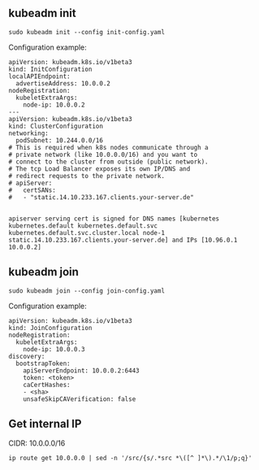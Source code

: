 ## kubeadm init

``` sudo kubeadm init --config init-config.yaml ```

Configuration example:
```
apiVersion: kubeadm.k8s.io/v1beta3
kind: InitConfiguration
localAPIEndpoint:
  advertiseAddress: 10.0.0.2
nodeRegistration:
  kubeletExtraArgs:
    node-ip: 10.0.0.2
---
apiVersion: kubeadm.k8s.io/v1beta3
kind: ClusterConfiguration
networking:
  podSubnet: 10.244.0.0/16
# This is required when k8s nodes communicate through a
# private network (like 10.0.0.0/16) and you want to
# connect to the cluster from outside (public network).
# The tcp Load Balancer exposes its own IP/DNS and
# redirect requests to the private network.
# apiServer:
#   certSANs:
#   - "static.14.10.233.167.clients.your-server.de"
  
```
```
apiserver serving cert is signed for DNS names [kubernetes kubernetes.default kubernetes.default.svc kubernetes.default.svc.cluster.local node-1 static.14.10.233.167.clients.your-server.de] and IPs [10.96.0.1 10.0.0.2]
```

## kubeadm join

``` sudo kubeadm join --config join-config.yaml ```

Configuration example:
```
apiVersion: kubeadm.k8s.io/v1beta3
kind: JoinConfiguration
nodeRegistration:
  kubeletExtraArgs:
    node-ip: 10.0.0.3
discovery:
  bootstrapToken:
    apiServerEndpoint: 10.0.0.2:6443
    token: <token>
    caCertHashes:
    - <sha> 
    unsafeSkipCAVerification: false
```

## Get internal IP
CIDR: 10.0.0.0/16

``` ip route get 10.0.0.0 | sed -n '/src/{s/.*src *\([^ ]*\).*/\1/p;q}' ```

